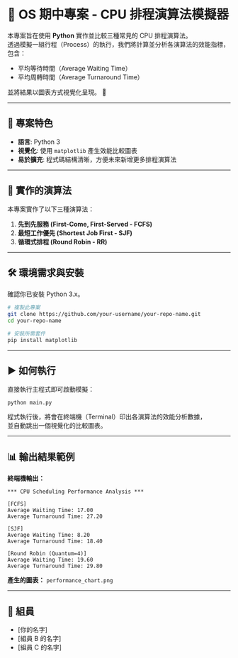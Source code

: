 # 🧠 OS 期中專案 - CPU 排程演算法模擬器

本專案旨在使用 **Python** 實作並比較三種常見的 CPU 排程演算法。  
透過模擬一組行程（Process）的執行，我們將計算並分析各演算法的效能指標，包含：  
- 平均等待時間（Average Waiting Time）  
- 平均周轉時間（Average Turnaround Time）  

並將結果以圖表方式視覺化呈現。 🚀

---

## 🎯 專案特色

- **語言**: Python 3  
- **視覺化**: 使用 `matplotlib` 產生效能比較圖表  
- **易於擴充**: 程式碼結構清晰，方便未來新增更多排程演算法  

---

## 🤖 實作的演算法

本專案實作了以下三種演算法：

1. **先到先服務 (First-Come, First-Served - FCFS)**
2. **最短工作優先 (Shortest Job First - SJF)**
3. **循環式排程 (Round Robin - RR)**

---

## 🛠️ 環境需求與安裝

確認你已安裝 Python 3.x。

```bash
# 複製此專案
git clone https://github.com/your-username/your-repo-name.git
cd your-repo-name

# 安裝所需套件
pip install matplotlib
```

---

## ▶️ 如何執行

直接執行主程式即可啟動模擬：

```bash
python main.py
```

程式執行後，將會在終端機（Terminal）印出各演算法的效能分析數據，  
並自動跳出一個視覺化的比較圖表。

---

## 📊 輸出結果範例

**終端機輸出：**

```
*** CPU Scheduling Performance Analysis ***

[FCFS]
Average Waiting Time: 17.00
Average Turnaround Time: 27.20

[SJF]
Average Waiting Time: 8.20
Average Turnaround Time: 18.40

[Round Robin (Quantum=4)]
Average Waiting Time: 19.60
Average Turnaround Time: 29.80
```

**產生的圖表：**
`performance_chart.png`

---

## 👥 組員

- [你的名字]
- [組員 B 的名字]
- [組員 C 的名字]
